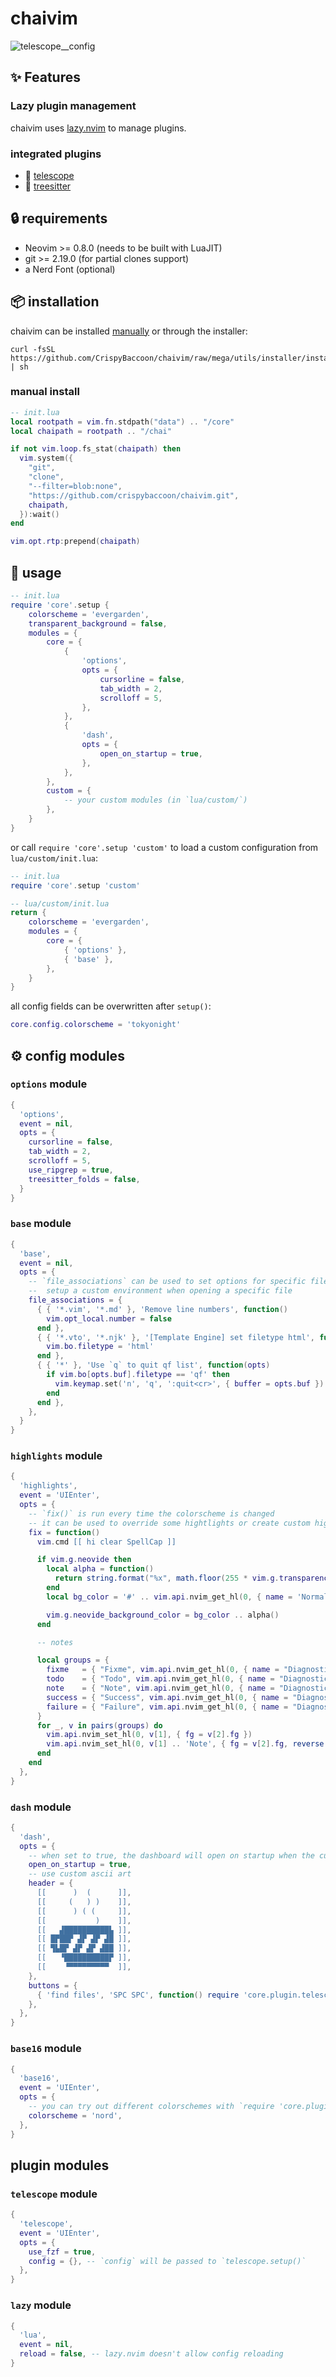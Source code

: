 # chaivim

![telescope__config](images/telescope__config.png)

## :sparkles: Features

### Lazy plugin management

chaivim uses [lazy.nvim](https://github.com/folke/lazy.nvim) to manage plugins.

### integrated plugins

- :telescope: [telescope](https://github.com/nvim-telescope/telescope.nvim)
- :evergreen_tree: [treesitter](https://github.com/nvim-treesitter/nvim-treesitter)

## :lock: requirements

- Neovim >= 0.8.0 (needs to be built with LuaJIT)
- git >= 2.19.0 (for partial clones support)
- a Nerd Font (optional)

## :package: installation

chaivim can be installed [manually](#manual-install) or through the installer:
```shell
curl -fsSL https://github.com/CrispyBaccoon/chaivim/raw/mega/utils/installer/install.sh | sh
```

### manual install

```lua
-- init.lua
local rootpath = vim.fn.stdpath("data") .. "/core"
local chaipath = rootpath .. "/chai"

if not vim.loop.fs_stat(chaipath) then
  vim.system({
    "git",
    "clone",
    "--filter=blob:none",
    "https://github.com/crispybaccoon/chaivim.git",
    chaipath,
  }):wait()
end

vim.opt.rtp:prepend(chaipath)
```

## :rocket: usage

```lua
-- init.lua
require 'core'.setup {
    colorscheme = 'evergarden',
    transparent_background = false,
    modules = {
        core = {
            {
                'options',
                opts = {
                    cursorline = false,
                    tab_width = 2,
                    scrolloff = 5,
                },
            },
            {
                'dash',
                opts = {
                    open_on_startup = true,
                },
            },
        },
        custom = {
            -- your custom modules (in `lua/custom/`)
        },
    }
}
```
or call `require 'core'.setup 'custom'` to load a custom configuration from `lua/custom/init.lua`:
```lua
-- init.lua
require 'core'.setup 'custom'

-- lua/custom/init.lua
return {
    colorscheme = 'evergarden',
    modules = {
        core = {
            { 'options' },
            { 'base' },
        },
    }
}
```

all config fields can be overwritten after `setup()`:
```lua
core.config.colorscheme = 'tokyonight'
```

## :gear: config modules

### `options` module

```lua
{
  'options',
  event = nil,
  opts = {
    cursorline = false,
    tab_width = 2,
    scrolloff = 5,
    use_ripgrep = true,
    treesitter_folds = false,
  }
}
```

### `base` module

```lua
{
  'base',
  event = nil,
  opts = {
    -- `file_associations` can be used to set options for specific filetypes or
    --  setup a custom environment when opening a specific file
    file_associations = {
      { { '*.vim', '*.md' }, 'Remove line numbers', function()
        vim.opt_local.number = false
      end },
      { { '*.vto', '*.njk' }, '[Template Engine] set filetype html', function()
        vim.bo.filetype = 'html'
      end },
      { { '*' }, 'Use `q` to quit qf list', function(opts)
        if vim.bo[opts.buf].filetype == 'qf' then
          vim.keymap.set('n', 'q', ':quit<cr>', { buffer = opts.buf })
        end
      end },
    },
  }
}
```

### `highlights` module

```lua
{
  'highlights',
  event = 'UIEnter',
  opts = {
    -- `fix()` is run every time the colorscheme is changed
    -- it can be used to override some hightlights or create custom hightlights
    fix = function()
      vim.cmd [[ hi clear SpellCap ]]

      if vim.g.neovide then
        local alpha = function()
          return string.format("%x", math.floor(255 * vim.g.transparency or 0.0))
        end
        local bg_color = '#' .. vim.api.nvim_get_hl(0, { name = 'Normal' }).bg

        vim.g.neovide_background_color = bg_color .. alpha()
      end

      -- notes

      local groups = {
        fixme   = { "Fixme", vim.api.nvim_get_hl(0, { name = "DiagnosticWarn" }) },
        todo    = { "Todo", vim.api.nvim_get_hl(0, { name = "DiagnosticInfo" }) },
        note    = { "Note", vim.api.nvim_get_hl(0, { name = "DiagnosticHint" }) },
        success = { "Success", vim.api.nvim_get_hl(0, { name = "DiagnosticOk" }) },
        failure = { "Failure", vim.api.nvim_get_hl(0, { name = "DiagnosticError" }) },
      }
      for _, v in pairs(groups) do
        vim.api.nvim_set_hl(0, v[1], { fg = v[2].fg })
        vim.api.nvim_set_hl(0, v[1] .. 'Note', { fg = v[2].fg, reverse = true })
      end
    end
  },
}
```

### `dash` module

```lua
{
  'dash',
  opts = {
    -- when set to true, the dashboard will open on startup when the current buffer is empty
    open_on_startup = true,
    -- use custom ascii art
    header = {
      [[      )  (      ]],
      [[     (   ) )    ]],
      [[      ) ( (     ]],
      [[           )    ]],
      [[   ▟██████████▙ ]],
      [[ █▛██▛ ▟▛ ▟▛ ▟█ ]],
      [[ ▜▙█▛ ▟▛ ▟▛ ▟██ ]],
      [[   ▝██████████▛ ]],
      [[    ▝▀▀▀▀▀▀▀▀▀  ]],
    },
    buttons = {
      { 'find files', 'SPC SPC', function() require 'core.plugin.telescope'.picker.find_files {} end },
    },
  },
}
```

### `base16` module

```lua
{
  'base16',
  event = 'UIEnter',
  opts = {
    -- you can try out different colorschemes with `require 'core.plugin.base16'.select()`
    colorscheme = 'nord',
  },
}
```

## plugin modules

### `telescope` module

```lua
{
  'telescope',
  event = 'UIEnter',
  opts = {
    use_fzf = true,
    config = {}, -- `config` will be passed to `telescope.setup()`
  },
}
```

### `lazy` module

```lua
{
  'lua',
  event = nil,
  reload = false, -- lazy.nvim doesn't allow config reloading
}
```
